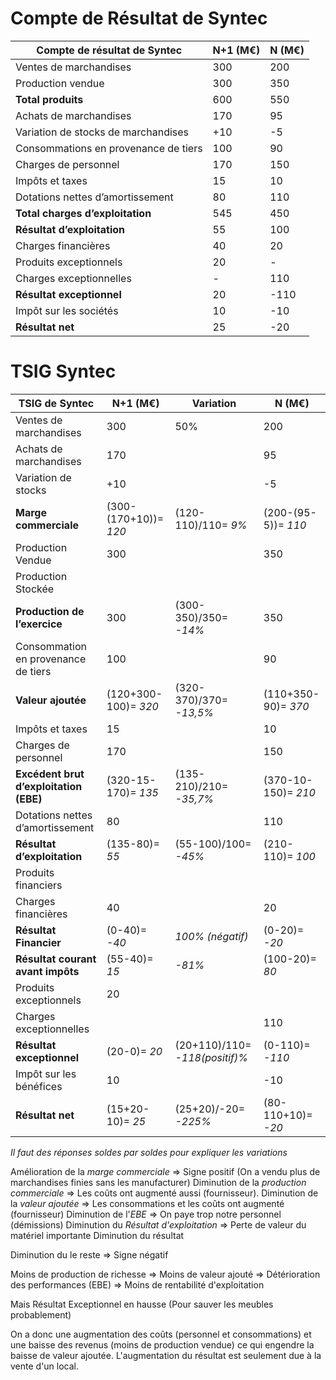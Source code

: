 # Compte de Résultat de Syntec

| **Compte de résultat de Syntec**     | **N+1 (M€)** | **N (M€)** |
| ------------------------------------ | ------------ | ---------- |
| Ventes de marchandises               | 300          | 200        |
| Production vendue                    | 300          | 350        |
| **Total produits**                   | 600          | 550        |
| Achats de marchandises               | 170          | 95         |
| Variation de stocks de marchandises  | +10          | -5         |
| Consommations en provenance de tiers | 100          | 90         |
| Charges de personnel                 | 170          | 150        |
| Impôts et taxes                      | 15           | 10         |
| Dotations nettes d’amortissement     | 80           | 110        |
| **Total charges d’exploitation**     | 545          | 450        |
| **Résultat d’exploitation**          | 55           | 100        |
| Charges financières                  | 40           | 20         |
| Produits exceptionnels               | 20           | -          |
| Charges exceptionnelles              | -            | 110        |
| **Résultat exceptionnel**            | 20           | -110       |
| Impôt sur les sociétés               | 10           | -10        |
| **Résultat net**                     | 25           | -20        |

# TSIG Syntec

| **TSIG de Syntec**                     | **N+1 (M€)**          | **Variation**                  | **N (M€)**          |
| -------------------------------------- | --------------------- | ------------------------------ | ------------------- |
| Ventes de marchandises                 | 300                   | 50%                            | 200                 |
| Achats de marchandises                 | 170                   |                                | 95                  |
| Variation de stocks                    | +10                   |                                | -5                  |
| **Marge commerciale**                  | (300-(170+10))= *120* | (120-110)/110= *9%*            | (200-(95-5))= *110* |
| Production Vendue                      | 300                   |                                | 350                 |
| Production Stockée                     |                       |                                |                     |
| **Production de l’exercice**           | 300                   | (300-350)/350= *-14%*          | 350                 |
| Consommation en provenance de tiers    | 100                   |                                | 90                  |
| **Valeur ajoutée**                     | (120+300-100)= *320*  | (320-370)/370= *-13,5%*        | (110+350-90)= *370* |
| Impôts et taxes                        | 15                    |                                | 10                  |
| Charges de personnel                   | 170                   |                                | 150                 |
| **Excédent brut d’exploitation (EBE)** | (320-15-170)= *135*   | (135-210)/210= *-35,7%*        | (370-10-150)= *210* |
| Dotations nettes d’amortissement       | 80                    |                                | 110                 |
| **Résultat d’exploitation**            | (135-80)= *55*        | (55-100)/100= *-45%*           | (210-110)= *100*    |
| Produits financiers                    |                       |                                |                     |
| Charges financières                    | 40                    |                                | 20                  |
| **Résultat Financier**                 | (0-40)= *-40*         | *100% (négatif)*               | (0-20)= *-20*       |
| **Résultat courant avant impôts**      | (55-40)= *15*         | *-81%*                         | (100-20)= *80*      |
| Produits exceptionnels                 | 20                    |                                |                     |
| Charges exceptionnelles                |                       |                                | 110                 |
| **Résultat exceptionnel**              | (20-0)= *20*          | (20+110)/110= *-118(positif)%* | (0-110)= *-110*     |
| Impôt sur les bénéfices                | 10                    |                                | -10                 |
| **Résultat net**                       | (15+20-10)= *25*      | (25+20)/-20= *-225%*           | (80-110+10)= *-20*  |

*Il faut des réponses soldes par soldes pour expliquer les variations*

Amélioration de la *marge commerciale* => Signe positif (On a vendu plus de marchandises finies sans les manufacturer)
Diminution de la *production commerciale* => Les coûts ont augmenté aussi (fournisseur).
Diminution de la *valeur ajoutée* => Les consommations et les coûts ont augmenté (fournisseur)
Diminution de l'*EBE* => On paye trop notre personnel (démissions)
Diminution du *Résultat d'exploitation* => Perte de valeur du matériel importante
Diminution du résultat

Diminution du le reste => Signe négatif

Moins de production de richesse => Moins de valeur ajouté => Détérioration des performances (EBE) => Moins de rentabilité d'exploitation

Mais Résultat Exceptionnel en hausse (Pour sauver les meubles probablement)

On a donc une augmentation des coûts (personnel et consommations) et une baisse des revenus (moins de production vendue) ce qui engendre la baisse de valeur ajoutée. L'augmentation du résultat est seulement due à la vente d'un local.